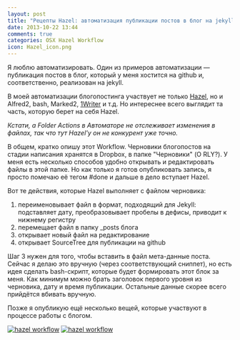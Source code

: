 ```yaml
---
layout: post
title: "Рецепты Hazel: автоматизация публикации постов в блог на jekyll"
date: 2013-10-22 13:44
comments: true
categories: OSX Hazel Workflow
icon: Hazel_icon.png
---
```

Я люблю автоматизировать. Один из примеров автоматизации — публикация постов в блог, который у меня хостится на github и, соответственно, реализован на jekyll.

В моей автоматизации блогопостинга участвует не только [Hazel](/blog/2013/10/18/hazel-vs-automator/), но и Alfred2, bash, Marked2, [1Writer](/blog/2013/10/20/1writer-markdown-ios/) и т.д. Но интереснее всего выглядит та часть, которую берет на себя Hazel.

_Кстати, а Folder Actions в Автоматоре не отслеживает изменения в файлах, так что тут Hazel'у он не конкурент уже точно._

В общем, кратко опишу этот Workflow. Черновики блогопостов на стадии написания хранятся в Dropbox, в папке "Черновики" (O RLY?). У меня есть несколько способов удобно открывать и редактировать файлы в этой папке. Но как только я готов опубликовать запись, я просто помечаю её тегом #done и дальше в дело вступает Hazel.

Вот те действия, которые Hazel выполняет с файлом черновика:

1. переименовывает файл в формат, подходящий для Jekyll: подставляет дату, преобразовывает пробелы в дефисы, приводит к нижнему регистру
2. перемещает файл в папку _posts блога
3. открывает новый файл на редактирование
4. открывает SourceTree для публикации на github

Шаг 3 нужен для того, чтобы вставить в файл мета-данные поста. Сейчас я делаю это вручную (через соответствующий сниппет), но есть идея сделать bash-скрипт, которые будет формировать этот блок за меня. Как минимум можно брать заголовок первого уровня из черновика, дату и время публикации. Остальные данные скорее всего прийдётся вбивать вручную.

Позже я опубликую ещё несколько вещей, которые участвуют в процессе работы с блогом.

<a class="screenshot" href="https://www.monosnap.com/image/SjEl5wqP7r3FYat21evsoVtbv.png" rel="screenshot" title=""><img src="https://www.monosnap.com/image/SjEl5wqP7r3FYat21evsoVtbv.png" alt="hazel workflow" /></a>
<a class="screenshot" href="https://www.monosnap.com/image/xu3GpytfFgwYZ2FlJy3PjrR0k.png" rel="screenshot" title=""><img src="https://www.monosnap.com/image/xu3GpytfFgwYZ2FlJy3PjrR0k.png" alt="hazel workflow" /></a>